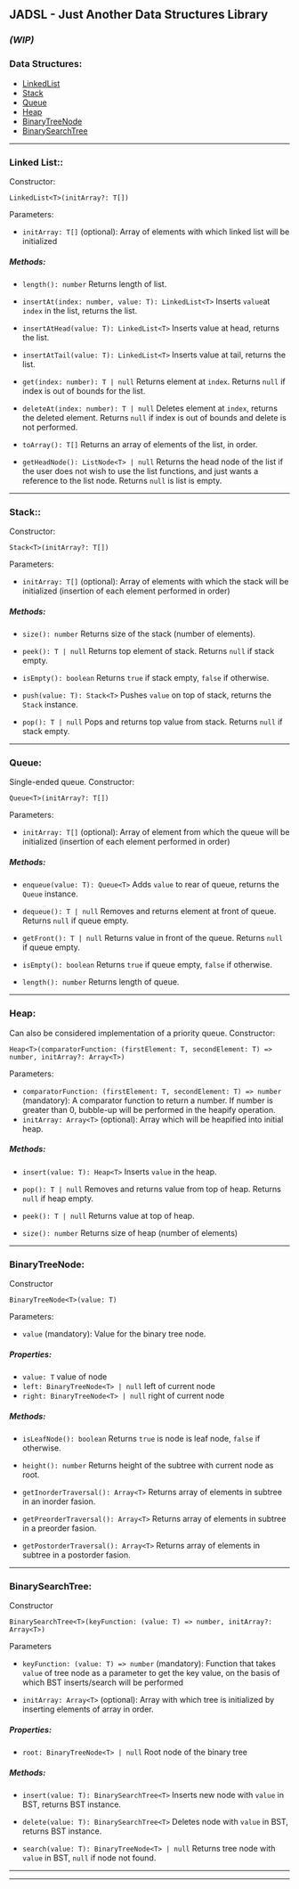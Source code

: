 ## JADSL - Just Another Data Structures Library

### _(WIP)_

### Data Structures:

- [LinkedList](#LinkedList)
- [Stack](#Stack)
- [Queue](#Queue)
- [Heap](#Heap)
- [BinaryTreeNode](#BinaryTreeNode)
- [BinarySearchTree](#BinarySearchTree)

---

### <span id="LinkedList">Linked List:</span>:

Constructor:

```
LinkedList<T>(initArray?: T[])
```

Parameters:

- `initArray: T[]` (optional): Array of elements with which linked list will be initialized

##### Methods:

- `length(): number` Returns length of list.

- `insertAt(index: number, value: T): LinkedList<T>` Inserts `value`at `index` in the list, returns the list.

- `insertAtHead(value: T): LinkedList<T>` Inserts value at head, returns the list.

- `insertAtTail(value: T): LinkedList<T>` Inserts value at tail, returns the list.

- `get(index: number): T | null` Returns element at `index`. Returns `null` if index is out of bounds for the list.

- `deleteAt(index: number): T | null` Deletes element at `index`, returns the deleted element. Returns `null` if index is out of bounds and delete is not performed.

- `toArray(): T[]` Returns an array of elements of the list, in order.

- `getHeadNode(): ListNode<T> | null` Returns the head node of the list if the user does not wish to use the list functions, and just wants a reference to the list node. Returns `null` is list is empty.

---

### <span id="Stack">Stack:</span>:

Constructor:

```
Stack<T>(initArray?: T[])
```

Parameters:

- `initArray: T[]` (optional): Array of elements with which the stack will be initialized (insertion of each element performed in order)

##### Methods:

- `size(): number` Returns size of the stack (number of elements).

- `peek(): T | null` Returns top element of stack. Returns `null` if stack empty.

- `isEmpty(): boolean` Returns `true` if stack empty, `false` if otherwise.

- `push(value: T): Stack<T>` Pushes `value` on top of stack, returns the `Stack` instance.

- `pop(): T | null` Pops and returns top value from stack. Returns `null` if stack empty.

---

### <span id="#Queue">Queue:</span>

Single-ended queue.
Constructor:

```
Queue<T>(initArray?: T[])
```

Parameters:

- `initArray: T[]` (optional): Array of element from which the queue will be initialized (insertion of each element performed in order)

##### Methods:

- `enqueue(value: T): Queue<T>` Adds `value` to rear of queue, returns the `Queue` instance.

- `dequeue(): T | null` Removes and returns element at front of queue. Returns `null` if queue empty.

- `getFront(): T | null` Returns value in front of the queue. Returns `null` if queue empty.

- `isEmpty(): boolean` Returns `true` if queue empty, `false` if otherwise.

- `length(): number` Returns length of queue.

---

### <span id="Heap">Heap:</span>

Can also be considered implementation of a priority queue.
Constructor:

```
Heap<T>(comparatorFunction: (firstElement: T, secondElement: T) => number, initArray?: Array<T>)
```

Parameters:

- `comparatorFunction: (firstElement: T, secondElement: T) => number` (mandatory): A comparator function to return a number. If number is greater than 0, bubble-up will be performed in the heapify operation.
- `initArray: Array<T>` (optional): Array which will be heapified into initial heap.

##### Methods:

- `insert(value: T): Heap<T>` Inserts `value` in the heap.

- `pop(): T | null` Removes and returns value from top of heap. Returns `null` if heap empty.

- `peek(): T | null` Returns value at top of heap.

- `size(): number` Returns size of heap (number of elements)

---

### <span id="BinaryTreeNode">BinaryTreeNode:</span>

Constructor

```
BinaryTreeNode<T>(value: T)
```

Parameters:

- `value` (mandatory): Value for the binary tree node.

##### Properties:

- `value: T` value of node
- `left: BinaryTreeNode<T> | null` left of current node
- `right: BinaryTreeNode<T> | null` right of current node

##### Methods:

- `isLeafNode(): boolean` Returns `true` is node is leaf node, `false` if otherwise.

- `height(): number` Returns height of the subtree with current node as root.

- `getInorderTraversal(): Array<T>` Returns array of elements in subtree in an inorder fasion.

- `getPreorderTraversal(): Array<T>` Returns array of elements in subtree in a preorder fasion.

- `getPostorderTraversal(): Array<T>` Returns array of elements in subtree in a postorder fasion.

---

### <span id="BinarySearchTree">BinarySearchTree:</span>

Constructor

```
BinarySearchTree<T>(keyFunction: (value: T) => number, initArray?: Array<T>)
```

Parameters

- `keyFunction: (value: T) => number` (mandatory): Function that takes `value` of tree node as a parameter to get the key value, on the basis of which BST inserts/search will be performed

- `initArray: Array<T>` (optional): Array with which tree is initialized by inserting elements of array in order.

##### Properties:

- `root: BinaryTreeNode<T> | null` Root node of the binary tree

##### Methods:

- `insert(value: T): BinarySearchTree<T>` Inserts new node with `value` in BST, returns BST instance.

- `delete(value: T): BinarySearchTree<T>` Deletes node with `value` in BST, returns BST instance.

- `search(value: T): BinaryTreeNode<T> | null` Returns tree node with `value` in BST, `null` if node not found.

---

---
